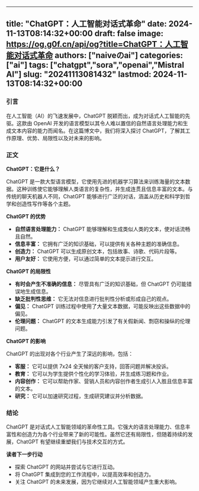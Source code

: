
---
title: "ChatGPT：人工智能对话式革命"
date: 2024-11-13T08:14:32+00:00
draft: false
image: https://og.g0f.cn/api/og?title=ChatGPT：人工智能对话式革命
authors: ["naiveのai"]
categories: ["ai"]
tags: ["chatgpt","sora","openai","Mistral AI"]
slug: "20241113081432"
lastmod: 2024-11-13T08:14:32+00:00
---
### 引言

在人工智能（AI）的飞速发展中，ChatGPT 脱颖而出，成为对话式人工智能的先驱。这款由 OpenAI 开发的语言模型以其令人难以置信的自然语言处理能力和生成文本内容的能力而闻名。在这篇博文中，我们将深入探讨 ChatGPT，了解其工作原理、优势、局限性以及对未来的影响。

### 正文

**ChatGPT：它是什么？**

ChatGPT 是一款大型语言模型，它使用先进的机器学习算法来训练海量的文本数据。这种训练使它能够理解人类语言的复杂性，并生成连贯且信息丰富的文本。与传统的聊天机器人不同，ChatGPT 能够进行广泛的对话，涵盖从历史和科学到哲学和创造性写作等各个主题。

**ChatGPT 的优势**

* **自然语言处理能力：** ChatGPT 能够理解和生成类似人类的文本，使对话流畅且自然。
* **信息丰富：** 它拥有广泛的知识基础，可以提供有关各种主题的准确信息。
* **创造力：** ChatGPT 可以生成原创文本，包括故事、诗歌、代码片段等。
* **用户友好：** 它使用方便，可以通过简单的文本提示进行交互。

**ChatGPT 的局限性**

* **有时会产生不准确的信息：** 尽管具有广泛的知识基础，但 ChatGPT 仍可能错误地生成信息。
* **缺乏批判性思维：** 它无法对信息进行批判性分析或形成自己的观点。
* **偏见：** ChatGPT 训练过程中使用了大量文本数据，可能反映出这些数据中的偏见。
* **伦理问题：** ChatGPT 的文本生成能力引发了有关假新闻、剽窃和操纵的伦理问题。

**ChatGPT 的影响**

ChatGPT 的出现对各个行业产生了深远的影响，包括：

* **客服：** 它可以提供 7x24 全天候的客户支持，回答问题并解决投诉。
* **教育：** 它可以为学生提供个性化的学习体验，并生成练习题和作业。
* **内容创作：** 它可以帮助作家、营销人员和内容创作者生成引人入胜且信息丰富的文本。
* **研究：** 它可以加速研究过程，生成研究建议并分析数据。

### 结论

ChatGPT 是对话式人工智能领域的革命性工具。它强大的语言处理能力、信息丰富性和创造力为各个行业带来了新的可能性。虽然它还有局限性，但随着持续的发展，ChatGPT 有望继续重塑我们与技术交互的方式。

**读者下一步行动**

* 探索 ChatGPT 的网站并尝试与它进行互动。
* 将 ChatGPT 集成到您的工作流程中，以提高效率和创造力。
* 关注 ChatGPT 的未来发展，因为它继续对人工智能领域产生重大影响。